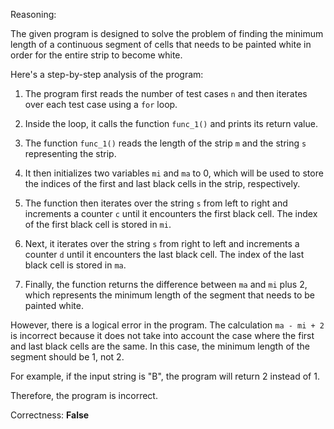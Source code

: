 Reasoning:

The given program is designed to solve the problem of finding the minimum length of a continuous segment of cells that needs to be painted white in order for the entire strip to become white.

Here's a step-by-step analysis of the program:

1. The program first reads the number of test cases `n` and then iterates over each test case using a `for` loop.

2. Inside the loop, it calls the function `func_1()` and prints its return value.

3. The function `func_1()` reads the length of the strip `m` and the string `s` representing the strip.

4. It then initializes two variables `mi` and `ma` to 0, which will be used to store the indices of the first and last black cells in the strip, respectively.

5. The function then iterates over the string `s` from left to right and increments a counter `c` until it encounters the first black cell. The index of the first black cell is stored in `mi`.

6. Next, it iterates over the string `s` from right to left and increments a counter `d` until it encounters the last black cell. The index of the last black cell is stored in `ma`.

7. Finally, the function returns the difference between `ma` and `mi` plus 2, which represents the minimum length of the segment that needs to be painted white.

However, there is a logical error in the program. The calculation `ma - mi + 2` is incorrect because it does not take into account the case where the first and last black cells are the same. In this case, the minimum length of the segment should be 1, not 2.

For example, if the input string is "B", the program will return 2 instead of 1.

Therefore, the program is incorrect.

Correctness: **False**